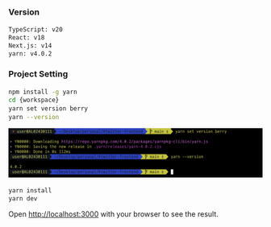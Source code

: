 ### Version
``` bath
TypeScript: v20
React: v18
Next.js: v14
yarn: v4.0.2
```
### Project Setting


```bash
npm install -g yarn
cd {workspace}
yarn set version berry
yarn --version
```
![Alt text](image.png)


```bash
yarn install
yarn dev
```

Open [http://localhost:3000](http://localhost:3000) with your browser to see the result.
